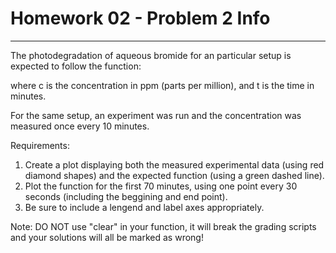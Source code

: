 # Homework 02 - Problem 2 Info
---
The photodegradation of aqueous bromide for an particular setup is expected to follow the function:

where c is the concentration in ppm (parts per million), and t is the time in minutes.

For the same setup, an experiment was run and the concentration was measured once every 10 minutes.

Requirements:
1. Create a plot displaying both the measured experimental data (using red diamond shapes) and the expected function (using a green dashed line). 
2. Plot the function for the first 70 minutes, using one point every 30 seconds (including the beggining and end point).
3. Be sure to include a lengend and label axes appropriately.

Note: DO NOT use "clear" in your function, it will break the grading scripts and your solutions will all be marked as wrong!
